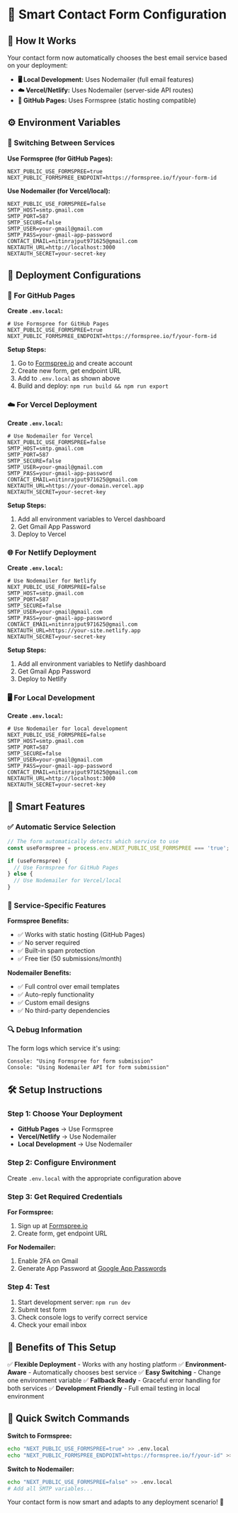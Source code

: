 # 🔧 Smart Contact Form Configuration

## 🎯 **How It Works**

Your contact form now automatically chooses the best email service based on your deployment:

- **🖥️ Local Development:** Uses Nodemailer (full email features)
- **☁️ Vercel/Netlify:** Uses Nodemailer (server-side API routes)
- **📄 GitHub Pages:** Uses Formspree (static hosting compatible)

## ⚙️ **Environment Variables**

### **🔄 Switching Between Services**

**Use Formspree (for GitHub Pages):**
```env
NEXT_PUBLIC_USE_FORMSPREE=true
NEXT_PUBLIC_FORMSPREE_ENDPOINT=https://formspree.io/f/your-form-id
```

**Use Nodemailer (for Vercel/local):**
```env
NEXT_PUBLIC_USE_FORMSPREE=false
SMTP_HOST=smtp.gmail.com
SMTP_PORT=587
SMTP_SECURE=false
SMTP_USER=your-gmail@gmail.com
SMTP_PASS=your-gmail-app-password
CONTACT_EMAIL=nitinrajput971625@gmail.com
NEXTAUTH_URL=http://localhost:3000
NEXTAUTH_SECRET=your-secret-key
```

## 🚀 **Deployment Configurations**

### **📄 For GitHub Pages**

**Create `.env.local`:**
```env
# Use Formspree for GitHub Pages
NEXT_PUBLIC_USE_FORMSPREE=true
NEXT_PUBLIC_FORMSPREE_ENDPOINT=https://formspree.io/f/your-form-id
```

**Setup Steps:**
1. Go to [Formspree.io](https://formspree.io/) and create account
2. Create new form, get endpoint URL
3. Add to `.env.local` as shown above
4. Build and deploy: `npm run build && npm run export`

### **☁️ For Vercel Deployment**

**Create `.env.local`:**
```env
# Use Nodemailer for Vercel
NEXT_PUBLIC_USE_FORMSPREE=false
SMTP_HOST=smtp.gmail.com
SMTP_PORT=587
SMTP_SECURE=false
SMTP_USER=your-gmail@gmail.com
SMTP_PASS=your-gmail-app-password
CONTACT_EMAIL=nitinrajput971625@gmail.com
NEXTAUTH_URL=https://your-domain.vercel.app
NEXTAUTH_SECRET=your-secret-key
```

**Setup Steps:**
1. Add all environment variables to Vercel dashboard
2. Get Gmail App Password
3. Deploy to Vercel

### **🌐 For Netlify Deployment**

**Create `.env.local`:**
```env
# Use Nodemailer for Netlify
NEXT_PUBLIC_USE_FORMSPREE=false
SMTP_HOST=smtp.gmail.com
SMTP_PORT=587
SMTP_SECURE=false
SMTP_USER=your-gmail@gmail.com
SMTP_PASS=your-gmail-app-password
CONTACT_EMAIL=nitinrajput971625@gmail.com
NEXTAUTH_URL=https://your-site.netlify.app
NEXTAUTH_SECRET=your-secret-key
```

**Setup Steps:**
1. Add all environment variables to Netlify dashboard
2. Get Gmail App Password
3. Deploy to Netlify

### **🖥️ For Local Development**

**Create `.env.local`:**
```env
# Use Nodemailer for local development
NEXT_PUBLIC_USE_FORMSPREE=false
SMTP_HOST=smtp.gmail.com
SMTP_PORT=587
SMTP_SECURE=false
SMTP_USER=your-gmail@gmail.com
SMTP_PASS=your-gmail-app-password
CONTACT_EMAIL=nitinrajput971625@gmail.com
NEXTAUTH_URL=http://localhost:3000
NEXTAUTH_SECRET=your-secret-key
```

## 🎯 **Smart Features**

### **✅ Automatic Service Selection**
```typescript
// The form automatically detects which service to use
const useFormspree = process.env.NEXT_PUBLIC_USE_FORMSPREE === 'true';

if (useFormspree) {
  // Use Formspree for GitHub Pages
} else {
  // Use Nodemailer for Vercel/local
}
```

### **📧 Service-Specific Features**

**Formspree Benefits:**
- ✅ Works with static hosting (GitHub Pages)
- ✅ No server required
- ✅ Built-in spam protection
- ✅ Free tier (50 submissions/month)

**Nodemailer Benefits:**
- ✅ Full control over email templates
- ✅ Auto-reply functionality
- ✅ Custom email designs
- ✅ No third-party dependencies

### **🔍 Debug Information**

The form logs which service it's using:
```
Console: "Using Formspree for form submission"
Console: "Using Nodemailer API for form submission"
```

## 🛠️ **Setup Instructions**

### **Step 1: Choose Your Deployment**
- **GitHub Pages** → Use Formspree
- **Vercel/Netlify** → Use Nodemailer
- **Local Development** → Use Nodemailer

### **Step 2: Configure Environment**
Create `.env.local` with the appropriate configuration above

### **Step 3: Get Required Credentials**

**For Formspree:**
1. Sign up at [Formspree.io](https://formspree.io/)
2. Create form, get endpoint URL

**For Nodemailer:**
1. Enable 2FA on Gmail
2. Generate App Password at [Google App Passwords](https://myaccount.google.com/apppasswords)

### **Step 4: Test**
1. Start development server: `npm run dev`
2. Submit test form
3. Check console logs to verify correct service
4. Check your email inbox

## 🎉 **Benefits of This Setup**

✅ **Flexible Deployment** - Works with any hosting platform
✅ **Environment-Aware** - Automatically chooses best service
✅ **Easy Switching** - Change one environment variable
✅ **Fallback Ready** - Graceful error handling for both services
✅ **Development Friendly** - Full email testing in local environment

## 🔧 **Quick Switch Commands**

**Switch to Formspree:**
```bash
echo "NEXT_PUBLIC_USE_FORMSPREE=true" >> .env.local
echo "NEXT_PUBLIC_FORMSPREE_ENDPOINT=https://formspree.io/f/your-id" >> .env.local
```

**Switch to Nodemailer:**
```bash
echo "NEXT_PUBLIC_USE_FORMSPREE=false" >> .env.local
# Add all SMTP variables...
```

Your contact form is now smart and adapts to any deployment scenario! 🚀
